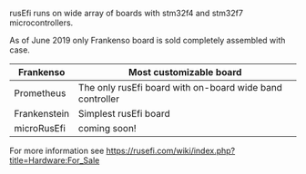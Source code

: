 rusEfi runs on wide array of boards with stm32f4 and stm32f7 microcontrollers.

As of June 2019 only Frankenso board is sold completely assembled with case.

| Frankenso  | Most customizable board |
| ------------- | ------------- |
| Prometheus  | The only rusEfi board with on-board wide band controller  |
| Frankenstein  | Simplest rusEfi board |
| microRusEfi | coming soon! |


For more information see https://rusefi.com/wiki/index.php?title=Hardware:For_Sale